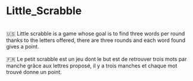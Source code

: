 # Little_Scrabble
<br>
🇺🇸 Little scrabble is a game whose goal is to find three words per round thanks to the letters offered, there are three rounds and each word found gives a point.
<br>
<br>
🇫🇷 Le petit scrabble est un jeu dont le but est de retrouver trois mots par manche grâce aux lettres proposé, il y a trois manches et chaque mot trouvé donne un point.
